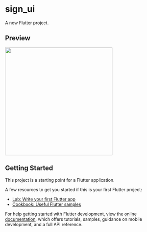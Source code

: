 # sign_ui

A new Flutter project.

## Preview
<img src="https://github.com/birdbone/flutter_signin_screen_ui/blob/master/shotscreens/MainScreen.png" style="width: 350px" />

## Getting Started

This project is a starting point for a Flutter application.

A few resources to get you started if this is your first Flutter project:

- [Lab: Write your first Flutter app](https://docs.flutter.dev/get-started/codelab)
- [Cookbook: Useful Flutter samples](https://docs.flutter.dev/cookbook)

For help getting started with Flutter development, view the
[online documentation](https://docs.flutter.dev/), which offers tutorials,
samples, guidance on mobile development, and a full API reference.
